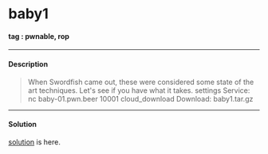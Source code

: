 # **baby1**

#### tag : pwnable, rop

-----------------------------------------------

#### Description

>When Swordfish came out, these were considered some state of the art techniques. Let's see if you have what it takes.
settings Service: nc baby-01.pwn.beer 10001
cloud_download Download: baby1.tar.gz

-----------------------------------------------

#### Solution

[solution](./solve.py) is here.
